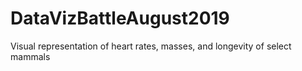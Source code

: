 # DataVizBattleAugust2019
 Visual representation of heart rates, masses, and longevity of select mammals
